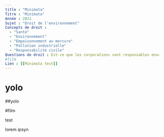 ```yaml
---
title : "Minimata"
Titre : "Minimata"
Année : 2021
Sujet : "Droit de l'environnement"
Concepts de droit : 
  - "Santé"
  - "Environnement"
  - "Empoisonnement au mercure"
  - "Pollution industrielle"
  - "Responsabilité civile"
Questions de droit : Est-ce que les corporations sont responsables envers des citoyens affectés par leurs actions? 
#film
Lien : [[Minimata test]]
---
```

# yolo

##yolo

#film

test

lorem ipsyn